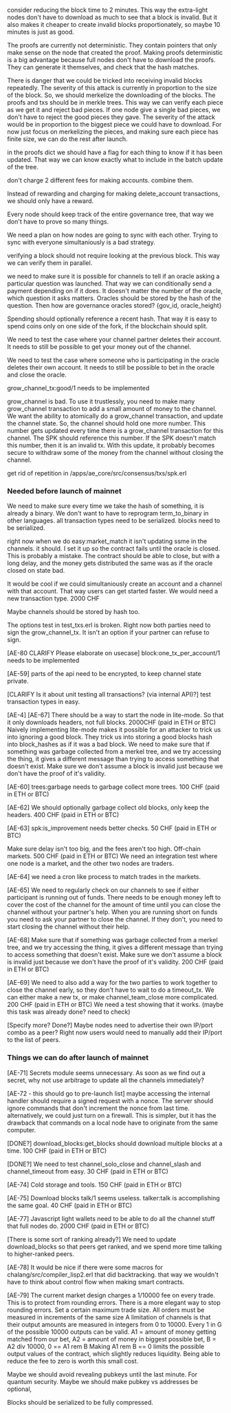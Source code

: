 
consider reducing the block time to 2 minutes. This way the extra-light nodes don't have to download as much to see that a block is invalid. But it also makes it cheaper to create invalid blocks proportionately, so maybe 10 minutes is just as good.

The proofs are currently not deterministic. They contain pointers that only make sense on the node that created the proof.
Making proofs deterministic is a big advantage because full nodes don't have to download the proofs. They can generate it themselves, and check that the hash matches.

There is danger that we could be tricked into receiving invalid blocks repeatedly. The severity of this attack is currently in proportion to the size of the block.
So, we should merkelize the downloading of the blocks. The proofs and txs should be in merkle trees.
This way we can verify each piece as we get it and reject bad pieces. If one node give a single bad pieces, we don't have to reject the good pieces they gave.
The severity of the attack would be in proportion to the biggest piece we could have to download.
For now just focus on merkelizing the pieces, and making sure each piece has finite size, we can do the rest after launch.

in the proofs dict we should have a flag for each thing to know if it has been updated. That way we can know exactly what to include in the batch update of the tree.

don't charge 2 different fees for making accounts. combine them.

Instead of rewarding and charging for making delete_account transactions, we should only have a reward.

Every node should keep track of the entire governance tree, that way we don't have to prove so many things.

We need a plan on how nodes are going to sync with each other. Trying to sync with everyone simultaniously is a bad strategy.

verifying a block should not require looking at the previous block. This way we can verify them in parallel.

we need to make sure it is possible for channels to tell if an oracle asking a particular question was launched. That way we can conditionally send a payment depending on if it does.
It doesn't matter the number of the oracle, which question it asks matters.
Oracles should be stored by the hash of the question.
Then how are governance oracles stored? {gov_id, oracle_height}

Spending should optionally reference a recent hash. That way it is easy to spend coins only on one side of the fork, if the blockchain should split.

We need to test the case where your channel partner deletes their account. It needs to still be possible to get your money out of the channel.

We need to test the case where someone who is participating in the oracle deletes their own account. It needs to still be possible to bet in the oracle and close the oracle.

grow_channel_tx:good/1 needs to be implemented

grow_channel is bad.
To use it trustlessly, you need to make many grow_channel transaction to add a small amount of money to the channel.
We want the ability to atomically do a grow_channel transaction, and update the channel state.
So, the channel should hold one more number.
This number gets updated every time there is a grow_channel transaction for this channel.
The SPK should reference this number.
If the SPK doesn't match this number, then it is an invalid tx.
With this update, it probably becomes secure to withdraw some of the money from the channel without closing the channel.

get rid of repetition in /apps/ae_core/src/consensus/txs/spk.erl



### Needed before launch of mainnet

We need to make sure every time we take the hash of something, it is already a binary.
We don't want to have to reprogram term_to_binary in other languages.
all transaction types need to be serialized.
blocks need to be serialized.

right now when we do easy:market_match it isn't updating ssme in the channels. it should.
I set it up so the contract fails until the oracle is closed. This is probably a mistake. The contract should be able to close, but with a long delay, and the money gets distributed the same was as if the oracle closed on state bad.

It would be cool if we could simultaniously create an account and a channel with that account. That way users can get started faster. We would need a new transaction type. 2000 CHF

Maybe channels should be stored by hash too.

The options test in test_txs.erl is broken.
Right now both parties need to sign the grow_channel_tx.
It isn't an option if your partner can refuse to sign.


[AE-80 CLARIFY Please elaborate on usecase] block:one_tx_per_account/1 needs to be implemented

[AE-59] parts of the api need to be encrypted, to keep channel state private.

[CLARIFY Is it about unit testing all transactions? (via internal API)?] test transaction types in easy.

[AE-4] [AE-67] There should be a way to start the node in lite-mode. So that it only downloads headers, not full blocks. 2000CHF (paid in ETH or BTC)
Naively implementing lite-mode makes it possible for an attacker to trick us into ignoring a good block. They trick us into storing a good blocks hash into block_hashes as if it was a bad block.
We need to make sure that if something was garbage collected from a merkel tree, and we try accessing the thing, it gives a different message than trying to access something that doesn't exist. Make sure we don't assume a block is invalid just because we don't have the proof of it's validity.

[AE-60] trees:garbage needs to garbage collect more trees. 100 CHF (paid in ETH or BTC)

[AE-62] We should optionally garbage collect old blocks, only keep the headers. 400 CHF (paid in ETH or BTC)

[AE-63] spk:is_improvement needs better checks. 50 CHF (paid in ETH or BTC)

Make sure delay isn't too big, and the fees aren't too high. 
Off-chain markets. 500 CHF (paid in ETH or BTC)
We need an integration test where one node is a market, and the other two nodes are traders. 

[AE-64] we need a cron like process to match trades in the markets.

[AE-65] We need to regularly check on our channels to see if either participant is running out of funds. There needs to be enough money left to cover the cost of the channel for the amount of time until you can close the channel without your partner's help.
When you are running short on funds you need to ask your partner to close the channel. If they don't, you need to start closing the channel without their help.

[AE-68] Make sure that if something was garbage collected from a merkel tree, and we try accessing the thing, it gives a different message than trying to access something that doesn't exist. Make sure we don't assume a block is invalid just because we don't have the proof of it's validity. 200 CHF (paid in ETH or BTC)

[AE-69] We need to also add a way for the two parties to work together to close the channel early, so they don't have to wait to do a timeout_tx. We can either make a new tx, or make channel_team_close more complicated. 200 CHF (paid in ETH or BTC)
We need a test showing that it works.
(maybe this task was already done? need to check)

[Specify more? Done?] Maybe nodes need to advertise their own IP/port combo as a peer? Right now users would need to manually add their IP/port to the list of peers.


### Things we can do after launch of mainnet

[AE-71] Secrets module seems unnecessary. As soon as we find out a secret, why not use arbitrage to update all the channels immediately?

[AE-72 - this should go to pre-launch list] maybe accessing the internal handler should require a signed request with a nonce.
The server should ignore commands that don't increment the nonce from last time.
alternatively, we could just turn on a firewall. This is simpler, but it has the drawback that commands on a local node have to originate from the same computer.

[DONE?] download_blocks:get_blocks should download multiple blocks at a time. 100 CHF (paid in ETH or BTC)

[DONE?] We need to test channel_solo_close and channel_slash and channel_timeout from easy. 30 CHF (paid in ETH or BTC)

[AE-74] Cold storage and tools. 150 CHF (paid in ETH or BTC)

[AE-75] Download blocks talk/1 seems useless. talker:talk is accomplishing the same goal. 40 CHF (paid in ETH or BTC)

[AE-77] Javascript light wallets need to be able to do all the channel stuff that full nodes do. 2000 CHF (paid in ETH or BTC)

[There is some sort of ranking already?] We need to update download_blocks so that peers get ranked, and we spend more time talking to higher-ranked peers.

[AE-78] It would be nice if there were some macros for chalang/src/compiler_lisp2.erl that did backtracking. that way we wouldn't have to think about control flow when making smart contracts.

[AE-79]
The current market design charges a 1/10000 fee on every trade. This is to protect from rounding errors.
There is a more elegant way to stop rounding errors. Set a certain maximum trade size. All orders must be measured in increments of the same size
A limitation of channels is that their output amounts are measured in integers from 0 to 10000.
Every 1 in G of the possible 10000 outputs can be valid.
A1 = amount of money getting matched from our bet,
A2 = amount of money in biggest possible bet,
B = A2 div 10000,
0 == A1 rem B
Making A1 rem B == 0 limits the possible output values of the contract, which slightly reduces liquidity. Being able to reduce the fee to zero is worth this small cost.

Maybe we should avoid revealing pubkeys until the last minute. For quantum security.
Maybe we should make pubkey vs addresses be optional,

Blocks should be serialized to be fully compressed.

